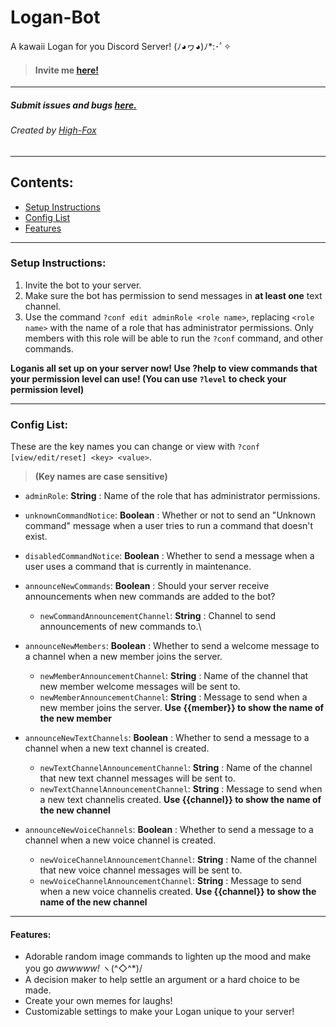 # Logan-Bot 
A kawaii Logan for you Discord Server! (ﾉ◕ヮ◕)ﾉ*:･ﾟ✧
> #### Invite me [here!](https://discordapp.com/oauth2/authorize?client_id=470864521842655252&scope=bot)

---

##### Submit issues and bugs [here.](https://github.com/High-Fox/Logan-Bot/issues)
###### Created by [High-Fox](https://github.com/High-Fox/)

---

## Contents:
* [Setup Instructions](#setup-instructions)
* [Config List](#config-list)
* [Features](#features)

---

### Setup Instructions:
1. Invite the bot to your server.
2. Make sure the bot has permission to send messages in **at least one** text channel.
3. Use the command `?conf edit adminRole <role name>`, replacing `<role name>` with the name of a role that has administrator permissions. Only members with this role will be able to run the `?conf` command, and other commands.

**Loganis all set up on your server now! Use ?help to view commands that your permission level can use! (You can use `?level` to check your permission level)**

---

### Config List:
These are the key names you can change or view with `?conf [view/edit/reset] <key> <value>`. 
> **(Key names are case sensitive)**

* `adminRole`: **String** : Name of the role that has administrator permissions.

* `unknownCommandNotice`: **Boolean** : Whether or not to send an "Unknown command" message when a user tries to run a command that doesn't exist.

* `disabledCommandNotice`: **Boolean** : Whether to send a message when a user uses a command that is currently in maintenance.

* `announceNewCommands`: **Boolean** : Should your server receive announcements when new commands are added to the bot?
  * `newCommandAnnouncementChannel`: **String** : Channel to send announcements of new commands to.\

* `announceNewMembers`: **Boolean** : Whether to send a welcome message to a channel when a new member joins the server. 
  * `newMemberAnnouncementChannel`: **String** : Name of the channel that new member welcome messages will be sent to.   
  * `newMemberAnnouncementChannel`: **String** : Message to send when a new member joins the server. **Use {{member}} to show the name of the new member**
   
* `announceNewTextChannels`: **Boolean** : Whether to send a message to a channel when a new text channel is created.
  * `newTextChannelAnnouncementChannel`: **String** : Name of the channel that new text channel messages will be sent to.
  * `newTextChannelAnnouncementChannel`: **String** : Message to send when a new text channelis created. **Use {{channel}} to show the name of the new channel**
  
* `announceNewVoiceChannels`: **Boolean** : Whether to send a message to a channel when a new voice channel is created.
  * `newVoiceChannelAnnouncementChannel`: **String** : Name of the channel that new voice channel messages will be sent to.
  * `newVoiceChannelAnnouncementChannel`: **String** : Message to send when a new voice channelis created. **Use {{channel}} to show the name of the new channel**

---

#### Features:
* Adorable random image commands to lighten up the mood and make you go *awwwww!* ヽ(^◇^*)/
* A decision maker to help settle an argument or a hard choice to be made.
* Create your own memes for laughs!
* Customizable settings to make your Logan unique to your server!
  
